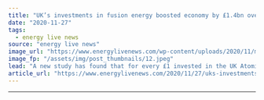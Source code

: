 ```yaml
---
title: "UK’s investments in fusion energy boosted economy by £1.4bn over last decade"
date: "2020-11-27"
tags: 
  - energy live news
source: "energy live news"
image_url: "https://www.energylivenews.com/wp-content/uploads/2020/11/mast-control-plasma.jpeg"
image_fp: "/assets/img/post_thumbnails/12.jpeg"
lead: "A new study has found that for every £1 invested in the UK Atomic Energy Authority’s fusion research from 2009 and 2019, £4 is generated in return"
article_url: "https://www.energylivenews.com/2020/11/27/uks-investments-in-fusion-energy-boosted-economy-by-1-4bn-over-last-decade/"
---
```


---
